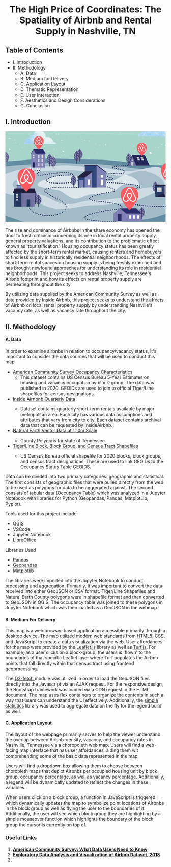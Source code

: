 # <center> The High Price of Coordinates: The Spatiality of Airbnb and Rental Supply in Nashville, TN </center>
## Table of Contents

- I. Introduction
- II. Methodology
  - A. Data
  - B. Medium for Delivery
  - C. Application Layout
  - D. Thematic Representation
  - E. User Interaction
  - F. Aesthetics and Design Considerations
  - G. Conclusion

## I. Introduction

![airbnb](data/imgs/airbnb.jpg)
 <p> The rise and dominance of Airbnbs in the share economy has opened the door to fresh criticism concerning its role in local rental property supply, general property valuations, and its contribution to the problematic effect known as 'touristification.' Housing occupancy status has been greatly affected by the short-term rental market, causing renters and homebuyers to find less supply in historically residential neighborhoods. The effects of short-term rental spaces on housing supply is being freshly examined and has brought newfound approaches for understanding its role in residential neighborhoods. This project seeks to address Nashville, Tennessee's Airbnb footprint and how its effects on rental property supply are permeating throughout the city.  </p>
  <p>By utilizing data supplied by the American Community Survey as well as data provided by Inside Airbnb, this project seeks to understand the affects of Airbnb on local rental property supply by understanding Nashville's vacancy rate, as well as vacancy rate throughout the city.</p>

  ## II. Methodology 

  #### A. Data 
  In order to examine airbnbs in relation to occupancy/vacancy status, it's important to consider the data sources that will be used to conduct this map. 
<ul>
  <li> <u><a href= 'https://data.census.gov/cedsci/table?q=S2501&tid=ACSST5Y2020.S2501'> American Community Survey Occupancy Characteristics </a> </u>
  
  - This dataset contains US Census Bureau 5-Year Estimates on housing and vacancy occupation by block-group. The data was published in 2020. GEOIDs are used to join to official Tiger/Line shapefiles for census designations. 
   </li>
   <li><a href='http://insideairbnb.com/get-the-data'> <u> Inside Airnbnb Quarterly Data</a></u>
   </li>
  
  - Dataset contains quarterly short-term rentals available by major metropolitan area. Each city has various data assumptions and attributes that vary from city to city. Each dataset contains archival data that can be requested by InsideAirbnb. 

<li><a href='https://www.naturalearthdata.com/downloads/10m-cultural-vectors/'><u> Natural Earth Vector Data at 1:10m Scale</a></u>

</li>

- County Polygons for state of Tennessee 

<li><a href= 'https://www.census.gov/cgi-bin/geo/shapefiles/index.php'><u> Tiger/Line Block, Block Group, and Census Tract Shapefiles
</a></u> 
</li>

- US Census Bureau official shapefile for 2020 blocks, block groups, and census tract designations. These are used to link GEOIDs to the Occupancy Status Table GEOIDS. 

</ul>

Data can be divided into two primary categories: geographic and statistical. The first consists of geographic files that were pulled directly from the web to be used as polygons for data to be aggregated against. The second consists of tabular data (Occupancy Table) which was analyzed in a Jupyter Notebook with libraries for Python (Geopandas, Pandas, MatplotLib, Pyplot). 

Tools used for this project include:
 <ul>
 <li>QGIS</li>
 <li>VSCode</li>
 <li>Jupyter Notebook</li>
 <li>LibreOffice</li>
 </ul>

Libraries Used 
 <ul>
 <li><a href='https://pandas.pydata.org/pandas-docs/version/1.4/index.html'> Pandas</a>
 </li>
 <li><a href='https://geopandas.org/en/stable/docs.html'>Geopandas</a>
 </li>
 <li><a href='
 https://matplotlib.org/stable/users/index'>Matplotlib</a>
 </li>
 </ul>

The libraries were imported into the Jupyter Notebook to conduct processing and aggregation. Primarily, it was important to convert the data received into either GeoJSON or CSV format. Tiger/Line Shapefiles and Natural Earth County polygons were in shapefile format and then converted to GeoJSON in QGIS. The occupancy table was joined to these polygons in Jupyter Notebook which was then loaded as a GeoJSON in the webmap. 

#### B. Medium For Delivery 
 <p>This map is a web browser-based application accessible primarily through a desktop device. The map utilized modern web standards from HTML5, CSS, and JavaScript to create a data visualization via the web. User affordances for the map were provided by the <a href='https://leafletjs.com/'>Leaflet.js</a> library as well as <a href='https://turfjs.org/'> Turf.js</a>. For example, as a user clicks on a block-group, the users is 'flown' to the boundaries of that specific Leaflet layer where Turf populates the Airbnb points that fall directly within that census tract using frontend geoprocessing. </p>
 <p> The <a href='https://github.com/d3/d3-fetch'> D3-fetch </a> module was utilized in order to load the GeoJSON files directly into the Javascript via an AJAX request. For the responsive design, the Bootstrap framework was loaded via a CDN request in the HTML document. The map uses flex containers to organize the contents in such a way that users can understand the UI effectively. Additionally, the <a href='https://simplestatistics.org/'> simple statistics</a> library was used to aggregate data on the fly for the legend build as well.</p>

 #### C. Application Layout 
 
 The layout of the webpage primarily serves to help the viewer understand the overlap between Airbnb-density, vacancy, and occupancy rates in Nashville, Tennessee via a choropoleth web map. Users will find a web-facing map interface that has user affordances, aiding them wit comprehending some of the basic data represented in the map. 
 <p>Users will find a dropdown box allowing them to choose between choropleth maps that depict Airbnbs per occupied housing unit by block group, occupancy percentage, as well as vacancy percentage. Additionally, a legend will be dynamically updated to reflect the changes in these variables.</p>
 <p> When users click on a block group, a function in JavaScript is triggered which dynamically updates the map to symbolize point locations of Airbnbs in the block group as well as flying the user to the boundaries of it. Additionally, the user will see which block group they are highlighting by a simple mouseover function which highlights the boundary of the block group the cursor is currently on top of. </p>




### Useful Links

<ol>
<li><b><a href="https://www.census.gov/programs-surveys/acs/library/handbooks/geography.html">American Community Survey: What Data Users Need to Know</a>
<b>
<li><a href="http://www.columbia.edu/~sg3637/airbnb_final_analysis.html">Exploratory Data Analysis and Visualization of Airbnb Dataset, 2018</a>
<li>
